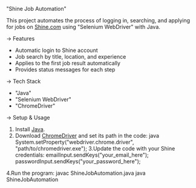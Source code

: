 "Shine Job Automation"

This project automates the process of logging in, searching, and applying for jobs on [Shine.com](https://www.shine.com) using "Selenium WebDriver" with Java.

-> Features
- Automatic login to Shine account  
- Job search by title, location, and experience  
- Applies to the first job result automatically  
- Provides status messages for each step  

-> Tech Stack
- "Java"
- "Selenium WebDriver" 
- "ChromeDriver"

-> Setup & Usage
1. Install [Java](https://www.oracle.com/java/technologies/javase-downloads.html).  
2. Download [ChromeDriver](https://chromedriver.chromium.org/downloads) and set its path in the code:
   java
   System.setProperty("webdriver.chrome.driver", "path/to/chromedriver.exe");
3.Update the code with your Shine credentials:
    emailInput.sendKeys("your_email_here");
    passwordInput.sendKeys("your_password_here");

4.Run the program:
   javac ShineJobAutomation.java
   java ShineJobAutomation
